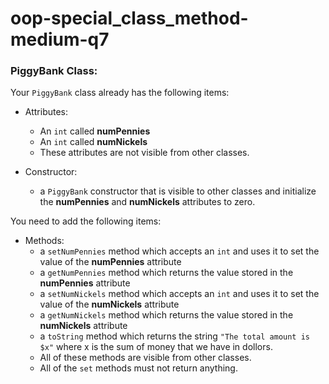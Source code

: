 # oop-special_class_method-medium-q7

### PiggyBank Class:

Your `PiggyBank` class already has the following items:

- Attributes:
    - An `int` called **numPennies**
    - An `int` called **numNickels**
    - These attributes are not visible from other classes.

- Constructor:
    - a `PiggyBank` constructor that is visible to other classes and initialize the
      **numPennies** and **numNickels** attributes to zero.

You need to add the following items:

- Methods:
    - a `setNumPennies` method which accepts an `int` and uses it to set the value of the **numPennies** attribute
    - a `getNumPennies` method which returns the value stored in the **numPennies** attribute
    - a `setNumNickels` method which accepts an `int` and uses it to set the value of the **numNickels** attribute
    - a `getNumNickels` method which returns the value stored in the **numNickels** attribute
    - a `toString` method which returns the string `"The total amount is $x"` where x is the sum of
  money that we have in dollors.
    - All of these methods are visible from other classes.
    - All of the `set` methods must not return anything.
